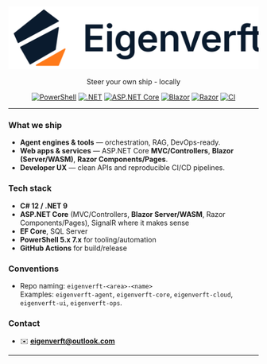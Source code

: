 <!-- Profile README for github.com/eigenverft -->
<p align="center">
  <img alt="Eigenverft mark" src="https://raw.githubusercontent.com/eigenverft/eigenverft/main/eigenverft-lockup-inter-600-90-centered_man.svg" width="750">
</p>

<p align="center">
Steer your own ship - locally
</p>

<p align="center">
  <a href="https://learn.microsoft.com/powershell/"><img alt="PowerShell" src="https://img.shields.io/badge/PowerShell-7.x-5391FE?style=for-the-badge&logo=powershell&logoColor=white"></a>
  <a href="https://dotnet.microsoft.com/"><img alt=".NET" src="https://img.shields.io/badge/.NET-9.0-512BD4?style=for-the-badge&logo=dotnet&logoColor=white"></a>
  <a href="https://learn.microsoft.com/aspnet/core/"><img alt="ASP.NET Core" src="https://img.shields.io/badge/ASP.NET%20Core-MVC%2FControllers-512BD4?style=for-the-badge&logo=dotnet&logoColor=white"></a>
  <a href="https://learn.microsoft.com/aspnet/core/blazor"><img alt="Blazor" src="https://img.shields.io/badge/Blazor-Server%2FWebAssembly-512BD4?style=for-the-badge&logo=dotnet&logoColor=white"></a>
  <a href="https://learn.microsoft.com/aspnet/core/razor-pages/"><img alt="Razor" src="https://img.shields.io/badge/Razor-Components%20%26%20Pages-512BD4?style=for-the-badge&logo=dotnet&logoColor=white"></a>
  <a href="https://github.com/features/actions"><img alt="CI" src="https://img.shields.io/badge/GitHub%20Actions-CI%2FCD-2088FF?style=for-the-badge&logo=githubactions&logoColor=white"></a>
</p>

---

### What we ship
- **Agent engines & tools** — orchestration, RAG, DevOps-ready.
- **Web apps & services** — ASP.NET Core **MVC/Controllers**, **Blazor (Server/WASM)**, **Razor Components/Pages**.
- **Developer UX** — clean APIs and reproducible CI/CD pipelines.

### Tech stack
- **C# 12 / .NET 9**
- **ASP.NET Core** (MVC/Controllers, **Blazor Server/WASM**, Razor Components/Pages), SignalR where it makes sense
- **EF Core**, SQL Server
- **PowerShell 5.x 7.x** for tooling/automation
- **GitHub Actions** for build/release

### Conventions
- Repo naming: `eigenverft-<area>-<name>`  
  Examples: `eigenverft-agent`, `eigenverft-core`, `eigenverft-cloud`, `eigenverft-ui`, `eigenverft-ops`.

### Contact
- ✉️ **eigenverft@outlook.com**

---

